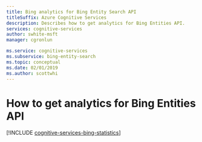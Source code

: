 ```yaml
---
title: Bing analytics for Bing Entity Search API
titleSuffix: Azure Cognitive Services
description: Describes how to get analytics for Bing Entities API. 
services: cognitive-services
author: swhite-msft
manager: cgronlun

ms.service: cognitive-services
ms.subservice: bing-entity-search
ms.topic: conceptual
ms.date: 02/01/2019
ms.author: scottwhi
---
```


# How to get analytics for Bing Entities API

[!INCLUDE [cognitive-services-bing-statistics](../../../includes/cognitive-services-bing-statistics.md)]
